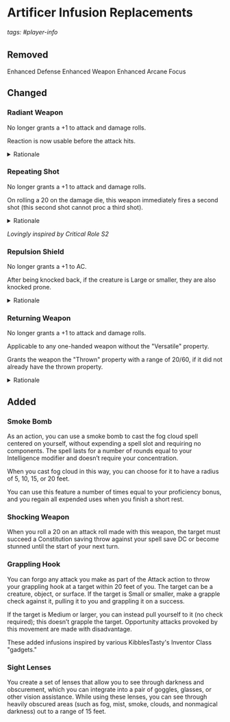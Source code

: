 # Artificer Infusion Replacements
###### tags: #player-info

## Removed

Enhanced Defense
Enhanced Weapon
Enhanced Arcane Focus

## Changed

### Radiant Weapon
No longer grants a +1 to attack and damage rolls.

Reaction is now usable before the attack hits.

<details><summary>Rationale</summary> This weapon already has a cool ability attached, a minor tweak to make it possible to blind a creature before they hit you, possibly making it miss, is enough to compensate for the missing +1.</details>


### Repeating Shot
No longer grants a +1 to attack and damage rolls.

On rolling a 20 on the damage die, this weapon immediately fires a second shot (this second shot cannot proc a third shot).

<details><summary>Rationale</summary>Having a crossbow you can use without the crossbow master feat is a small perk, but having that crossbow accidentally fire two bolts sometimes is a great perk.</details>

_Lovingly inspired by Critical Role S2_



### Repulsion Shield
No longer grants a +1 to AC.

After being knocked back, if the creature is Large or smaller, they are also knocked prone.


<details><summary>Rationale</summary>Pushing a creature back only to have them immediately stand up and walk back to you, or even worse flee is decidedly worse than most alternative actions. Knocking the creature prone as well gives this a decent chance of making it so that the creature can't get back at you or your friends on this turn.</details>


### Returning Weapon
No longer grants a +1 to attack and damage rolls.

Applicable to any one-handed weapon without the "Versatile" property.

Grants the weapon the "Thrown" property with a range of 20/60, if it did not already have the thrown property.

<details><summary>Rationale</summary>The most abuse this can suffer is a Throw-able 1d8 damage weapon, which is the same as a Light Crossbow, with dramatically decreased range. Without this infusion, the maximum damage die for a throw-able weapon is 1d6 (Spear/Javelin/Trident). This comes out to an average of +1 damage on such a weapon without the bonus to attacks, which is about the bonus before anyways.</details>


## Added

### Smoke Bomb
As an action, you can use a smoke bomb to cast the fog cloud spell centered on yourself, without expending a spell slot and requiring no components. The spell lasts for a number of rounds equal to your Intelligence modifier and doesn’t require your concentration.

When you cast fog cloud in this way, you can choose for it to have a radius of 5, 10, 15, or 20 feet.

You can use this feature a number of times equal to your proficiency bonus, and you regain all expended uses when you finish a short rest.

### Shocking Weapon
When you roll a 20 on an attack roll made with this weapon, the target must succeed a Constitution saving throw against your spell save DC or become stunned until the start of your next turn.

### Grappling Hook
You can forgo any attack you make as part of the Attack action to throw your grappling hook at a target within 20 feet of you. The target can be a creature, object, or surface. If the target is Small or smaller, make a grapple check against it, pulling it to you and grappling it on a success.

If the target is Medium or larger, you can instead pull yourself to it (no check required); this doesn’t grapple the target. Opportunity attacks provoked by this movement are made with disadvantage.

These added infusions inspired by various KibblesTasty's Inventor Class "gadgets."

### Sight Lenses
You create a set of lenses that allow you to see through darkness and obscurement, which you can integrate into a pair of goggles, glasses, or other vision assistance. While using these lenses, you can see through heavily obscured areas (such as fog, mist, smoke, clouds, and nonmagical darkness) out to a range of 15 feet.
